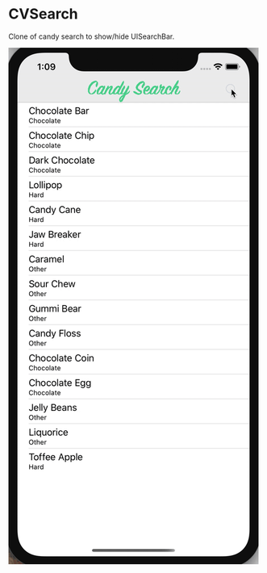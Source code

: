 # CVSearch
Clone of candy search to show/hide UISearchBar.

[UISearchController Tutorial: Getting Started]: (https://www.raywenderlich.com/4363809-uisearchcontroller-tutorial-getting-started)

![screenshot](https://github.com/HerrDoktorBD/CVSearch/blob/master/2020-03-03%2013-09-14.2020-03-03%2013_12_01.gif)
